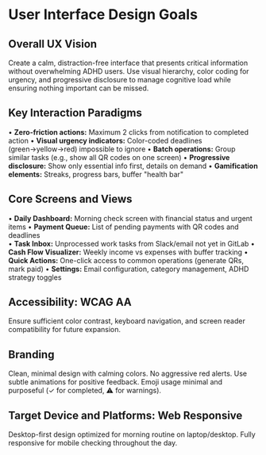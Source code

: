 # User Interface Design Goals

## Overall UX Vision

Create a calm, distraction-free interface that presents critical information without overwhelming ADHD users. Use visual hierarchy, color coding for urgency, and progressive disclosure to manage cognitive load while ensuring nothing important can be missed.

## Key Interaction Paradigms

• **Zero-friction actions:** Maximum 2 clicks from notification to completed action
• **Visual urgency indicators:** Color-coded deadlines (green→yellow→red) impossible to ignore
• **Batch operations:** Group similar tasks (e.g., show all QR codes on one screen)
• **Progressive disclosure:** Show only essential info first, details on demand
• **Gamification elements:** Streaks, progress bars, buffer "health bar"

## Core Screens and Views

• **Daily Dashboard:** Morning check screen with financial status and urgent items
• **Payment Queue:** List of pending payments with QR codes and deadlines  
• **Task Inbox:** Unprocessed work tasks from Slack/email not yet in GitLab
• **Cash Flow Visualizer:** Weekly income vs expenses with buffer tracking
• **Quick Actions:** One-click access to common operations (generate QRs, mark paid)
• **Settings:** Email configuration, category management, ADHD strategy toggles

## Accessibility: WCAG AA

Ensure sufficient color contrast, keyboard navigation, and screen reader compatibility for future expansion.

## Branding

Clean, minimal design with calming colors. No aggressive red alerts. Use subtle animations for positive feedback. Emoji usage minimal and purposeful (✓ for completed, ⚠️ for warnings).

## Target Device and Platforms: Web Responsive

Desktop-first design optimized for morning routine on laptop/desktop. Fully responsive for mobile checking throughout the day.
